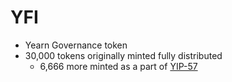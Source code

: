 # YFI

- Yearn Governance token
- 30,000 tokens originally minted fully distributed
  - 6,666 more minted as a part of [YIP-57](https://snapshot.org/#/yearn/proposal/QmX8oYTSkaXSARYZn7RuQzUufW9bVVQtwJ3zxurWrquS9a)
